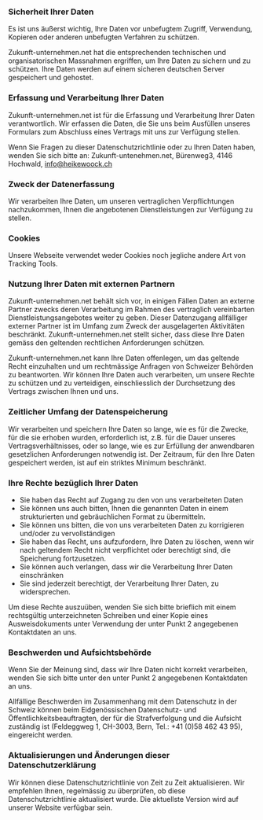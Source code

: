 ### Sicherheit Ihrer Daten

Es ist uns äußerst wichtig, Ihre Daten vor unbefugtem Zugriff, Verwendung, Kopieren oder anderen unbefugten Verfahren zu schützen.

Zukunft-unternehmen.net hat die entsprechenden technischen und organisatorischen Massnahmen ergriffen, um Ihre Daten zu sichern und zu schützen. Ihre Daten werden auf einem sicheren deutschen Server gespeichert und gehostet.


### Erfassung und Verarbeitung Ihrer Daten

Zukunft-unternehmen.net ist für die Erfassung und Verarbeitung Ihrer Daten verantwortlich. Wir erfassen die Daten, die Sie uns beim Ausfüllen unseres Formulars zum Abschluss eines Vertrags mit uns zur Verfügung stellen.

Wenn Sie Fragen zu dieser Datenschutzrichtlinie oder zu Ihren Daten haben, wenden Sie sich bitte an: Zukunft-untenehmen.net, Bürenweg3, 4146 Hochwald, info@heikewoock.ch


### Zweck der Datenerfassung

Wir verarbeiten Ihre Daten, um unseren vertraglichen Verpflichtungen nachzukommen, Ihnen die angebotenen Dienstleistungen zur Verfügung zu stellen.


### Cookies

Unsere Webseite verwendet weder Cookies noch jegliche andere Art von Tracking Tools.


### Nutzung Ihrer Daten mit externen Partnern

Zukunft-unternehmen.net behält sich vor, in einigen Fällen Daten an externe Partner zwecks deren Verarbeitung im Rahmen des vertraglich vereinbarten Dienstleistungsangebotes weiter zu geben. Dieser Datenzugang allfälliger externer Partner ist im Umfang zum Zweck der ausgelagerten Aktivitäten beschränkt. Zukunft-unternehmen.net stellt sicher, dass diese Ihre Daten gemäss den geltenden rechtlichen Anforderungen schützen.

Zukunft-unternehmen.net kann Ihre Daten offenlegen, um das geltende Recht einzuhalten und um rechtmässige Anfragen von Schweizer Behörden zu beantworten. Wir können Ihre Daten auch verarbeiten, um unsere Rechte zu schützen und zu verteidigen, einschliesslich der Durchsetzung des Vertrags zwischen Ihnen und uns.


### Zeitlicher Umfang der Datenspeicherung

Wir verarbeiten und speichern Ihre Daten so lange, wie es für die Zwecke, für die sie erhoben wurden, erforderlich ist, z.B. für die Dauer unseres Vertragsverhältnisses, oder so lange, wie es zur Erfüllung der anwendbaren gesetzlichen Anforderungen notwendig ist. Der Zeitraum, für den Ihre Daten gespeichert werden, ist auf ein striktes Minimum beschränkt.


### Ihre Rechte bezüglich Ihrer Daten

- Sie haben das Recht auf Zugang zu den von uns verarbeiteten Daten 
- Sie können uns auch bitten, Ihnen die genannten Daten in einem strukturierten und gebräuchlichen Format zu übermitteln.
- Sie können uns bitten, die von uns verarbeiteten Daten zu korrigieren und/oder zu vervollständigen
- Sie haben das Recht, uns aufzufordern, Ihre Daten zu löschen, wenn wir nach geltendem Recht nicht verpflichtet oder berechtigt sind, die Speicherung fortzusetzen.
- Sie können auch verlangen, dass wir die Verarbeitung Ihrer Daten einschränken
- Sie sind jederzeit berechtigt, der Verarbeitung Ihrer Daten, zu widersprechen.

Um diese Rechte auszuüben, wenden Sie sich bitte brieflich mit einem rechtsgültig unterzeichneten Schreiben und einer Kopie eines Ausweisdokuments unter Verwendung der unter Punkt 2 angegebenen Kontaktdaten an uns.


### Beschwerden und Aufsichtsbehörde

Wenn Sie der Meinung sind, dass wir Ihre Daten nicht korrekt verarbeiten, wenden Sie sich bitte unter den unter Punkt 2 angegebenen Kontaktdaten an uns.

Allfällige Beschwerden im Zusammenhang mit dem Datenschutz in der Schweiz können beim Eidgenössischen Datenschutz- und Öffentlichkeitsbeauftragten, der für die Strafverfolgung und die Aufsicht zuständig ist (Feldeggweg 1, CH-3003, Bern, Tel.: +41 (0)58 462 43 95), eingereicht werden.


### Aktualisierungen und Änderungen dieser Datenschutzerklärung

Wir können diese Datenschutzrichtlinie von Zeit zu Zeit aktualisieren. Wir empfehlen Ihnen, regelmässig zu überprüfen, ob diese Datenschutzrichtlinie aktualisiert wurde. Die aktuellste Version wird auf unserer Website verfügbar sein.

